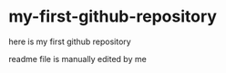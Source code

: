 # my-first-github-repository
here is my first github repository

readme file is manually edited by me
